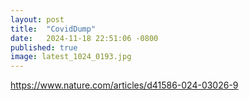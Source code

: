 ```yaml
---
layout: post
title:  "CovidDump"
date:   2024-11-18 22:51:06 -0800
published: true
image: latest_1024_0193.jpg
---
```


https://www.nature.com/articles/d41586-024-03026-9